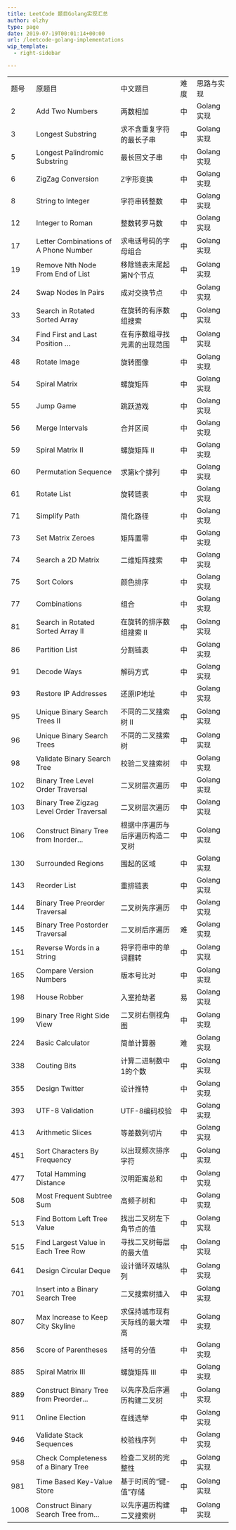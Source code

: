 ```yaml
---
title: LeetCode 题目Golang实现汇总
author: olzhy
type: page
date: 2019-07-19T00:01:14+00:00
url: /leetcode-golang-implementations
wip_template:
  - right-sidebar

---
```

||||||
|--- |--- |--- |--- |--- |
|题号|原题目|中文题目|难度|思路与实现|
|2|Add Two Numbers|两数相加|中|Golang实现|
|3|Longest Substring|求不含重复字符的最长子串|中|Golang实现|
|5|Longest Palindromic Substring|最长回文子串|中|Golang实现|
|6|ZigZag Conversion|Z字形变换|中|Golang实现|
|8|String to Integer|字符串转整数|中|Golang实现|
|12|Integer to Roman|整数转罗马数|中|Golang实现|
|17|Letter Combinations of A Phone Number|求电话号码的字母组合|中|Golang实现|
|19|Remove Nth Node From End of List|移除链表末尾起第N个节点|中|Golang实现|
|24|Swap Nodes In Pairs|成对交换节点|中|Golang实现|
|33|Search in Rotated Sorted Array|在旋转的有序数组搜索|中|Golang实现|
|34|Find First and Last Position …|在有序数组寻找元素的出现范围|中|Golang实现|
|48|Rotate Image|旋转图像|中|Golang实现|
|54|Spiral Matrix|螺旋矩阵|中|Golang实现|
|55|Jump Game|跳跃游戏|中|Golang实现|
|56|Merge Intervals|合并区间|中|Golang实现|
|59|Spiral Matrix II|螺旋矩阵 II|中|Golang实现|
|60|Permutation Sequence|求第k个排列|中|Golang实现|
|61|Rotate List|旋转链表|中|Golang实现|
|71|Simplify Path|简化路径|中|Golang实现|
|73|Set Matrix Zeroes|矩阵置零|中|Golang实现|
|74|Search a 2D Matrix|二维矩阵搜索|中|Golang实现|
|75|Sort Colors|颜色排序|中|Golang实现|
|77|Combinations|组合|中|Golang实现|
|81|Search in Rotated Sorted Array II|在旋转的排序数组搜索 II|中|Golang实现|
|86|Partition List|分割链表|中|Golang实现|
|91|Decode Ways|解码方式|中|Golang实现|
|93|Restore IP Addresses|还原IP地址|中|Golang实现|
|95|Unique Binary Search Trees II|不同的二叉搜索树 II|中|Golang实现|
|96|Unique Binary Search Trees|不同的二叉搜索树|中|Golang实现|
|98|Validate Binary Search Tree|校验二叉搜索树|中|Golang实现|
|102|Binary Tree Level Order Traversal|二叉树层次遍历|中|Golang实现|
|103|Binary Tree Zigzag Level Order Traversal|二叉树层次遍历|中|Golang实现|
|106|Construct Binary Tree from Inorder...|根据中序遍历与后序遍历构造二叉树|中|Golang实现|
|130|Surrounded Regions|围起的区域|中|Golang实现|
|143|Reorder List|重排链表|中|Golang实现|
|144|Binary Tree Preorder Traversal|二叉树先序遍历|中|Golang实现|
|145|Binary Tree Postorder Traversal|二叉树后序遍历|难|Golang实现|
|151|Reverse Words in a String|将字符串中的单词翻转|中|Golang实现|
|165|Compare Version Numbers|版本号比对|中|Golang实现|
|198|House Robber|入室抢劫者|易|Golang实现|
|199|Binary Tree Right Side View|二叉树右侧视角图|中|Golang实现|
|224|Basic Calculator|简单计算器|难|Golang实现|
|338|Couting Bits|计算二进制数中1的个数|中|Golang实现|
|355|Design Twitter|设计推特|中|Golang实现|
|393|UTF-8 Validation|UTF-8编码校验|中|Golang实现|
|413|Arithmetic Slices|等差数列切片|中|Golang实现|
|451|Sort Characters By Frequency|以出现频次排序字符|中|Golang实现|
|477|Total Hamming Distance|汉明距离总和|中|Golang实现|
|508|Most Frequent Subtree Sum|高频子树和|中|Golang实现|
|513|Find Bottom Left Tree Value|找出二叉树左下角节点的值|中|Golang实现|
|515|Find Largest Value in Each Tree Row|寻找二叉树每层的最大值|中|Golang实现|
|641|Design Circular Deque|设计循环双端队列|中|Golang实现|
|701|Insert into a Binary Search Tree|二叉搜索树插入|中|Golang实现|
|807|Max Increase to Keep City Skyline|求保持城市现有天际线的最大增高|中|Golang实现|
|856|Score of Parentheses|括号的分值|中|Golang实现|
|885|Spiral Matrix III|螺旋矩阵 III|中|Golang实现|
|889|Construct Binary Tree from Preorder...|以先序及后序遍历构建二叉树|中|Golang实现|
|911|Online Election|在线选举|中|Golang实现|
|946|Validate Stack Sequences|校验栈序列|中|Golang实现|
|958|Check Completeness of a Binary Tree|检查二叉树的完整性|中|Golang实现|
|981|Time Based Key-Value Store|基于时间的“键-值”存储|中|Golang实现|
|1008|Construct Binary Search Tree from...|以先序遍历构建二叉搜索树|中|Golang实现|